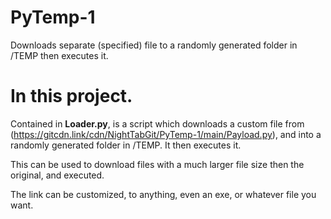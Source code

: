 # PyTemp-1
Downloads separate (specified) file to a randomly generated folder in /TEMP then executes it.

# In this project.

Contained in **Loader.py**, is a script which downloads a custom file from (https://gitcdn.link/cdn/NightTabGit/PyTemp-1/main/Payload.py), and into a randomly generated folder in /TEMP. It then executes it. <br>

This can be used to download files with a much larger file size then the original, and executed. <br>

The link can be customized, to anything, even an exe, or whatever file you want.
